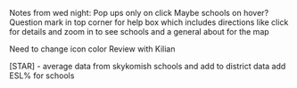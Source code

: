 Notes from wed night: 
Pop ups only on click
Maybe schools on hover?
Question mark in top corner for help box which includes directions like click for details and zoom in to see schools and a general about for the map

Need to 
change icon color
Review with Kilian 

[STAR] - average data from skykomish schools and add to district data
		add ESL% for schools